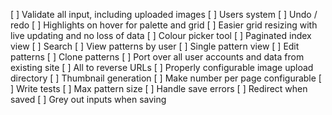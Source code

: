 [ ] Validate all input, including uploaded images
[ ] Users system
[ ] Undo / redo
[ ] Highlights on hover for palette and grid
[ ] Easier grid resizing with live updating and no loss of data
[ ] Colour picker tool
[ ] Paginated index view
[ ] Search
[ ] View patterns by user
[ ] Single pattern view
[ ] Edit patterns
[ ] Clone patterns
[ ] Port over all user accounts and data from existing site
[ ] All to reverse URLs
[ ] Properly configurable image upload directory
[ ] Thumbnail generation
[ ] Make number per page configurable
[ ] Write tests
[ ] Max pattern size
[ ] Handle save errors
[ ] Redirect when saved
[ ] Grey out inputs when saving